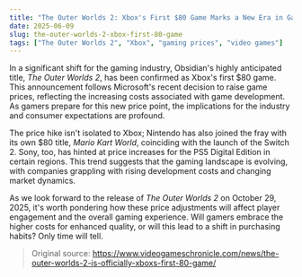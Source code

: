 ```yaml
---
title: "The Outer Worlds 2: Xbox's First $80 Game Marks a New Era in Gaming Prices"
date: 2025-06-09
slug: the-outer-worlds-2-xbox-first-80-game
tags: ["The Outer Worlds 2", "Xbox", "gaming prices", "video games"]
---
```


In a significant shift for the gaming industry, Obsidian's highly anticipated title, *The Outer Worlds 2*, has been confirmed as Xbox's first $80 game. This announcement follows Microsoft's recent decision to raise game prices, reflecting the increasing costs associated with game development. As gamers prepare for this new price point, the implications for the industry and consumer expectations are profound.

The price hike isn't isolated to Xbox; Nintendo has also joined the fray with its own $80 title, *Mario Kart World*, coinciding with the launch of the Switch 2. Sony, too, has hinted at price increases for the PS5 Digital Edition in certain regions. This trend suggests that the gaming landscape is evolving, with companies grappling with rising development costs and changing market dynamics.

As we look forward to the release of *The Outer Worlds 2* on October 29, 2025, it's worth pondering how these price adjustments will affect player engagement and the overall gaming experience. Will gamers embrace the higher costs for enhanced quality, or will this lead to a shift in purchasing habits? Only time will tell.

> Original source: https://www.videogameschronicle.com/news/the-outer-worlds-2-is-officially-xboxs-first-80-game/